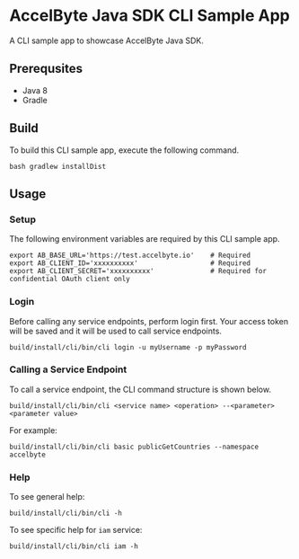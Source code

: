 # AccelByte Java SDK CLI Sample App

A CLI sample app to showcase AccelByte Java SDK.

## Prerequsites

* Java 8
* Gradle

## Build

To build this CLI sample app, execute the following command.

```
bash gradlew installDist
```

## Usage

### Setup

The following environment variables are required by this CLI sample app.

```
export AB_BASE_URL='https://test.accelbyte.io'    # Required
export AB_CLIENT_ID='xxxxxxxxxx'                  # Required
export AB_CLIENT_SECRET='xxxxxxxxxx'              # Required for confidential OAuth client only
```

### Login

Before calling any service endpoints, perform login first. Your access token will be saved and it will be used to call service endpoints.

```
build/install/cli/bin/cli login -u myUsername -p myPassword
```

### Calling a Service Endpoint

To call a service endpoint, the CLI command structure is shown below.

```
build/install/cli/bin/cli <service name> <operation> --<parameter> <parameter value>
```

For example:

```
build/install/cli/bin/cli basic publicGetCountries --namespace accelbyte
```

### Help

To see general help:


```
build/install/cli/bin/cli -h
```

To see specific help for `iam` service:

```
build/install/cli/bin/cli iam -h
```
